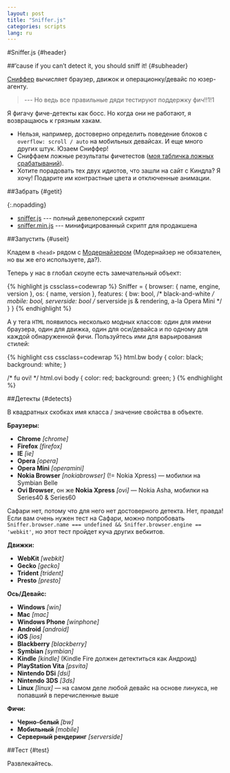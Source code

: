 ```yaml
---
layout: post
title: "Sniffer.js"
categories: scripts
lang: ru
---
```


#Sniffer.js {#header}

##&rsquo;cause if you can&rsquo;t detect it, you should sniff it! {#subheader}

[Сниффер](https://github.com/wilddeer/Sniffer) вычисляет браузер, движок и операционку/девайс по юзер-агенту.

> --- Но ведь все правильные дяди тестируют поддержку фич!!1!1

Я фигачу фиче-детекты как босс. Но когда они не работают, я возвращаюсь к грязным хакам.

- Нельзя, например, достоверно определить поведение блоков с `overflow: scroll / auto` на мобильных девайсах. И еще много других штук. Юзаем Сниффер!
- Сниффаем ложные результаты фичетестов ([моя табличка ложных срабатываний](https://docs.google.com/spreadsheet/ccc?key=0AjA1cIs8C8MGdFdyQ0lMQnhMbHJEeVZpMW9XejhzU2c&usp=sharing#gid=0)).
- Хотите порадовать тех двух идиотов, что зашли на сайт с Киндла? Я хочу! Подарите им контрастные цвета и отключенные анимации.

##Забрать {#getit}

{:.nopadding}
- <a href="https://raw.github.com/wilddeer/Sniffer/master/sniffer.js" class="iconlink"><i class="icon-cloud-download"> </i><span>sniffer.js</span></a> --- полный девелоперский скрипт
- <a href="https://raw.github.com/wilddeer/Sniffer/master/sniffer.min.js" class="iconlink"><i class="icon-cloud-download"> </i><span>sniffer.min.js</span></a> --- минифицированный скрипт для продакшена

##Запустить {#useit}

Кладем в `<head>` рядом с [Модернайзером](http://modernizr.com) (Модернайзер не обязателен, но вы же его используете, да?).

Теперь у нас в глобал скоупе есть замечательный объект:

{% highlight js cssclass=codewrap %}
Sniffer = {
  browser: {
    name,
    engine,
    version
  },
  os: {
    name,
    version
  },
  features: {
    bw: bool, /* black-and-white */
    mobile: bool,
    serverside: bool /* serverside js & rendering, a-la Opera Mini */
  }
}
{% endhighlight %}

А у тега `HTML` появилось несколько модных классов: один для имени браузера, один для движка, один для оси/девайса и по одному для каждой обнаруженной фичи. Пользуйтесь ими для варьирования стилей:

{% highlight css cssclass=codewrap %}
html.bw body {
  color: black;
  background: white;
}

/* fu ovi! */
html.ovi body {
  color: red;
  background: green;
}
{% endhighlight %}

##Детекты {#detects}

В квадратных скобках имя класса / значение свойства в объекте.

**Браузеры:**

- **Chrome** *[chrome]*
- **Firefox** *[firefox]*
- **IE** *[ie]*
- **Opera** *[opera]*
- **Opera Mini** *[operamini]*
- **Nokia Browser** *\[nokiabrowser\]* (!= Nokia Xpress) — мобилки на Symbian Belle
- **Ovi Browser**, он же **Nokia Xpress** *[ovi]* — Nokia Asha, мобилки на Series40 & Series60


Сафари нет, потому что для него нет достоверного детекта. Нет, правда! Если вам очень нужен тест на Сафари, можно попробовать `Sniffer.browser.name === undefined && Sniffer.browser.engine == 'webkit'`, но этот тест пройдет куча других вебкитов.

**Движки:**

- **WebKit** *[webkit]*
- **Gecko** *[gecko]*
- **Trident** *[trident]*
- **Presto** *[presto]*

**Ось/Девайс:**

- **Windows** *[win]*
- **Mac** *[mac]*
- **Windows Phone** *[winphone]*
- **Android** *[android]*
- **iOS** *[ios]*
- **Blackberry** *[blackberry]*
- **Symbian** *[symbian]*
- **Kindle** *[kindle]* (Kindle Fire должен детектиться как Андроид)
- **PlayStation Vita** *[psvita]*
- **Nintendo DSi** *[dsi]*
- **Nintendo 3DS** *[3ds]*
- **Linux** *[linux]* — на самом деле любой девайс на основе линукса, не попавший в перечисленные выше

**Фичи:**

- **Черно-белый** *[bw]*
- **Мобильный** *[mobile]*
- **Серверный рендеринг** *[serverside]*

##Тест {#test}

<div id="test_console"></div>

<script>
	dzDelayed.push(function() {
		testConsole.log('<b>Sniffer.os.name</b><br>'+Sniffer.os.name);
		testConsole.log('<b>Sniffer.os.version</b><br>'+Sniffer.os.version);
		testConsole.log('<b>Sniffer.browser.name</b><br>'+Sniffer.browser.name);
		testConsole.log('<b>Sniffer.browser.engine</b><br>'+Sniffer.browser.engine);
		testConsole.log('<b>Sniffer.browser.version</b><br>'+Sniffer.browser.version);

		for (var prop in Sniffer.features) {
			testConsole.log('<b>Sniffer.features.'+prop+':</b><br>'+Sniffer.features[prop]);
		}
	});
</script>

Развлекайтесь.